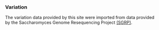 ### Variation

The variation data provided by this site were imported from data
provided by the Saccharomyces Genome Resequencing Project
[(SGRP)](http://www.sanger.ac.uk/research/projects/genomeinformatics/sgrp.html).
